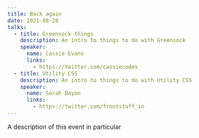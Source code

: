 ```yaml
---
title: Back again
date: 2021-08-28
talks:
  - title: Greensock things
    description: An intro to things to do with Greensock
    speaker:
      name: Cassie Evans
      links:
        - https://twitter.com/cassiecodes
  - title: Utility CSS
    description: An intro to things to do with Utility CSS
    speaker:
      name: Sarah Dayan
      links:
        - https://twitter.com/frontstuff_io
---
```


A description of this event in particular